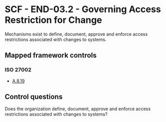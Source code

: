 # SCF - END-03.2 - Governing Access Restriction for Change
Mechanisms exist to define, document, approve and enforce access restrictions associated with changes to systems.
## Mapped framework controls
### ISO 27002
- [A.8.19](../iso27002/a-8.md#a819)
  
## Control questions
Does the organization define, document, approve and enforce access restrictions associated with changes to systems?
  